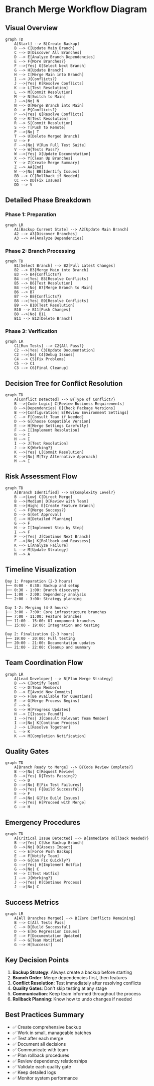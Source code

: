 # Branch Merge Workflow Diagram

## Visual Overview

```mermaid
graph TD
    A[Start] --> B[Create Backup]
    B --> C[Update Main Branch]
    C --> D[Discover All Branches]
    D --> E[Analyze Branch Dependencies]
    E --> F{More Branches?}
    F -->|Yes| G[Select Next Branch]
    G --> H[Update Branch]
    H --> I[Merge Main into Branch]
    I --> J{Conflicts?}
    J -->|Yes| K[Resolve Conflicts]
    K --> L[Test Resolution]
    L --> M[Commit Resolution]
    M --> N[Switch to Main]
    J -->|No| N
    N --> O[Merge Branch into Main]
    O --> P{Conflicts?}
    P -->|Yes| Q[Resolve Conflicts]
    Q --> R[Test Resolution]
    R --> S[Commit Resolution]
    S --> T[Push to Remote]
    P -->|No| T
    T --> U[Delete Merged Branch]
    U --> F
    F -->|No| V[Run Full Test Suite]
    V --> W{Tests Pass?}
    W -->|Yes| X[Update Documentation]
    X --> Y[Clean Up Branches]
    Y --> Z[Create Merge Summary]
    Z --> AA[End]
    W -->|No| BB[Identify Issues]
    BB --> CC[Rollback if Needed]
    CC --> DD[Fix Issues]
    DD --> V
```

## Detailed Phase Breakdown

### Phase 1: Preparation
```mermaid
graph LR
    A1[Backup Current State] --> A2[Update Main Branch]
    A2 --> A3[Discover Branches]
    A3 --> A4[Analyze Dependencies]
```

### Phase 2: Branch Processing
```mermaid
graph TD
    B1[Select Branch] --> B2[Pull Latest Changes]
    B2 --> B3[Merge Main into Branch]
    B3 --> B4{Conflicts?}
    B4 -->|Yes| B5[Resolve Conflicts]
    B5 --> B6[Test Resolution]
    B4 -->|No| B7[Merge Branch to Main]
    B6 --> B7
    B7 --> B8{Conflicts?}
    B8 -->|Yes| B9[Resolve Conflicts]
    B9 --> B10[Test Resolution]
    B10 --> B11[Push Changes]
    B8 -->|No| B11
    B11 --> B12[Delete Branch]
```

### Phase 3: Verification
```mermaid
graph LR
    C1[Run Tests] --> C2{All Pass?}
    C2 -->|Yes| C3[Update Documentation]
    C2 -->|No| C4[Debug Issues]
    C4 --> C5[Fix Problems]
    C5 --> C1
    C3 --> C6[Final Cleanup]
```

## Decision Tree for Conflict Resolution

```mermaid
graph TD
    A[Conflict Detected] --> B{Type of Conflict?}
    B -->|Code Logic| C[Review Business Requirements]
    B -->|Dependencies| D[Check Package Versions]
    B -->|Configuration| E[Review Environment Settings]
    C --> F[Consult Team if Needed]
    D --> G[Choose Compatible Version]
    E --> H[Merge Settings Carefully]
    F --> I[Implement Resolution]
    G --> I
    H --> I
    I --> J[Test Resolution]
    J --> K{Working?}
    K -->|Yes| L[Commit Resolution]
    K -->|No| M[Try Alternative Approach]
    M --> I
```

## Risk Assessment Flow

```mermaid
graph TD
    A[Branch Identified] --> B{Complexity Level?}
    B -->|Low| C[Direct Merge]
    B -->|Medium| D[Review with Team]
    B -->|High| E[Create Feature Branch]
    C --> F{Merge Success?}
    D --> G[Get Approval]
    E --> H[Detailed Planning]
    G --> F
    H --> I[Implement Step by Step]
    I --> F
    F -->|Yes| J[Continue Next Branch]
    F -->|No| K[Rollback and Reassess]
    K --> L[Analyze Failure]
    L --> M[Update Strategy]
    M --> A
```

## Timeline Visualization

```
Day 1: Preparation (2-3 hours)
├── 0:00 - 0:30: Backup and setup
├── 0:30 - 1:00: Branch discovery
├── 1:00 - 2:00: Dependency analysis
└── 2:00 - 3:00: Strategy planning

Day 1-2: Merging (4-8 hours)
├── 3:00 - 7:00: Core infrastructure branches
├── 7:00 - 11:00: Feature branches
├── 11:00 - 15:00: UI component branches
└── 15:00 - 19:00: Integration and testing

Day 2: Finalization (2-3 hours)
├── 19:00 - 20:00: Full testing
├── 20:00 - 21:00: Documentation updates
└── 21:00 - 22:00: Cleanup and summary
```

## Team Coordination Flow

```mermaid
graph LR
    A[Lead Developer] --> B[Plan Merge Strategy]
    B --> C[Notify Team]
    C --> D[Team Members]
    D --> E[Avoid New Commits]
    D --> F[Be Available for Questions]
    E --> G[Merge Process Begins]
    F --> G
    G --> H[Progress Updates]
    H --> I{Issues Found?}
    I -->|Yes| J[Consult Relevant Team Member]
    I -->|No| K[Continue Process]
    J --> L[Resolve Together]
    L --> K
    K --> M[Completion Notification]
```

## Quality Gates

```mermaid
graph TD
    A[Branch Ready to Merge] --> B{Code Review Complete?}
    B -->|No| C[Request Review]
    B -->|Yes| D{Tests Passing?}
    C --> D
    D -->|No| E[Fix Test Failures]
    D -->|Yes| F{Build Successful?}
    E --> F
    F -->|No| G[Fix Build Issues]
    F -->|Yes| H[Proceed with Merge]
    G --> H
```

## Emergency Procedures

```mermaid
graph TD
    A[Critical Issue Detected] --> B{Immediate Rollback Needed?}
    B -->|Yes| C[Use Backup Branch]
    B -->|No| D[Assess Impact]
    C --> E[Force Push Backup]
    E --> F[Notify Team]
    D --> G{Can Fix Quickly?}
    G -->|Yes| H[Implement Hotfix]
    G -->|No| C
    H --> I[Test Hotfix]
    I --> J{Working?}
    J -->|Yes| K[Continue Process]
    J -->|No| C
```

## Success Metrics

```mermaid
graph LR
    A[All Branches Merged] --> B[Zero Conflicts Remaining]
    B --> C[All Tests Pass]
    C --> D[Build Successful]
    D --> E[No Regression Issues]
    E --> F[Documentation Updated]
    F --> G[Team Notified]
    G --> H[Success!]
```

## Key Decision Points

1. **Backup Strategy**: Always create a backup before starting
2. **Branch Order**: Merge dependencies first, then features
3. **Conflict Resolution**: Test immediately after resolving conflicts
4. **Quality Gates**: Don't skip testing at any stage
5. **Communication**: Keep team informed throughout the process
6. **Rollback Planning**: Know how to undo changes if needed

## Best Practices Summary

- ✅ Create comprehensive backup
- ✅ Work in small, manageable batches
- ✅ Test after each merge
- ✅ Document all decisions
- ✅ Communicate with team
- ✅ Plan rollback procedures
- ✅ Review dependency relationships
- ✅ Validate each quality gate
- ✅ Keep detailed logs
- ✅ Monitor system performance